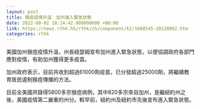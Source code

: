 ```yaml
---
layout: post
title: 猴痘疫情升溫　加州進入緊急狀態
date: 2022-08-02 18:14:42.000000000 +08:00
link: https://news.rthk.hk/rthk/ch/component/k2/1660545-20220802.htm
categories: rthk
---
```


美國加州猴痘疫情升溫，州長紐瑟姆宣布加州進入緊急狀態，以便協調政府各部門應對疫情，有助加州獲得更多疫苗。

加州政府表示，目前共收到超過61000劑疫苗，已分發超過25000劑，將繼續教育居民遏制猴痘傳播的方法。

目前全美國共錄得5800多宗猴痘病例，其中820多宗來自加州，是繼紐約州之後，美國疫情第二嚴重的州分。較早前，紐約州及紐約市先後宣布進入緊急狀態。
